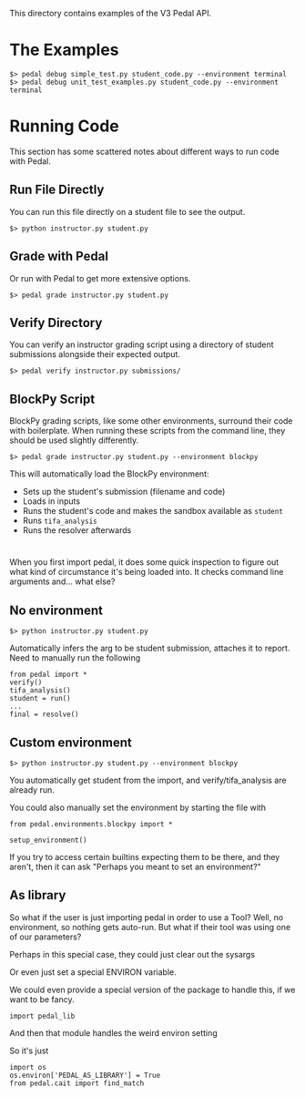 This directory contains examples of the V3 Pedal API.


# The Examples

```
$> pedal debug simple_test.py student_code.py --environment terminal
$> pedal debug unit_test_examples.py student_code.py --environment terminal
```


# Running Code

This section has some scattered notes about different ways to run code with
Pedal.

## Run File Directly

You can run this file directly on a student file to see the output.

```
$> python instructor.py student.py
```

## Grade with Pedal

Or run with Pedal to get more extensive options.

```
$> pedal grade instructor.py student.py
```

## Verify Directory

You can verify an instructor grading script using a directory
of student submissions alongside their expected output.

```
$> pedal verify instructor.py submissions/
```

## BlockPy Script

BlockPy grading scripts, like some other environments, surround their code
with boilerplate. When running these scripts from the command line, they should
be used slightly differently.

```
$> pedal grade instructor.py student.py --environment blockpy
```

This will automatically load the BlockPy environment:

* Sets up the student's submission (filename and code)
* Loads in inputs
* Runs the student's code and makes the sandbox available as `student`
* Runs `tifa_analysis`
* Runs the resolver afterwards



#

When you first import pedal, it does some quick inspection to figure out
what kind of circumstance it's being loaded into. It checks command line
arguments and... what else?


## No environment

```
$> python instructor.py student.py
```

Automatically infers the arg to be student submission, attaches it to report.
Need to manually run the following

```
from pedal import *
verify()
tifa_analysis()
student = run()
...
final = resolve()
```

## Custom environment

```
$> python instructor.py student.py --environment blockpy
```

You automatically get student from the import, and verify/tifa_analysis are
already run.

You could also manually set the environment by starting the file with
```
from pedal.environments.blockpy import *

setup_environment()
```

If you try to access certain builtins expecting them to be there, and they
aren't, then it can ask "Perhaps you meant to set an environment?"

## As library

So what if the user is just importing pedal in order to use a Tool?
    Well, no environment, so nothing gets auto-run. But what if their tool was
    using one of our parameters?

Perhaps in this special case, they could just clear out the sysargs

Or even just set a special ENVIRON variable.

We could even provide a special version of the package to handle this, if
we want to be fancy.

```
import pedal_lib
```

And then that module handles the weird environ setting

So it's just

```
import os
os.environ['PEDAL_AS_LIBRARY'] = True
from pedal.cait import find_match
```